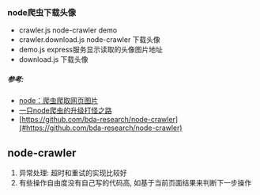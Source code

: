 ### node爬虫下载头像
- crawler.js node-crawler demo
- crawler.download.js node-crawler 下载头像
- demo.js express服务显示读取的头像图片地址
- download.js 下载头像
##### 参考:
- [node：爬虫爬取网页图片](#https://juejin.im/post/5b729759e51d4566295cefac)
- [一只node爬虫的升级打怪之路](#https://github.com/wuomzfx/blog/blob/master/zhihu-spider.md)
- [https://github.com/bda-research/node-crawler](#https://github.com/bda-research/node-crawler)

## node-crawler 
1. 异常处理: 超时和重试的实现比较好
2. 有些操作自由度没有自己写的代码高, 如基于当前页面结果来判断下一步操作